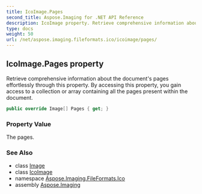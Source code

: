 ```yaml
---
title: IcoImage.Pages
second_title: Aspose.Imaging for .NET API Reference
description: IcoImage property. Retrieve comprehensive information about the documents pages effortlessly through this property. By accessing this property you gain access to a collection or array containing all the pages present within the document
type: docs
weight: 50
url: /net/aspose.imaging.fileformats.ico/icoimage/pages/
---
```

## IcoImage.Pages property

Retrieve comprehensive information about the document's pages effortlessly through this property. By accessing this property, you gain access to a collection or array containing all the pages present within the document.

```csharp
public override Image[] Pages { get; }
```

### Property Value

The pages.

### See Also

* class [Image](../../../aspose.imaging/image/)
* class [IcoImage](../)
* namespace [Aspose.Imaging.FileFormats.Ico](../../icoimage/)
* assembly [Aspose.Imaging](../../../)


